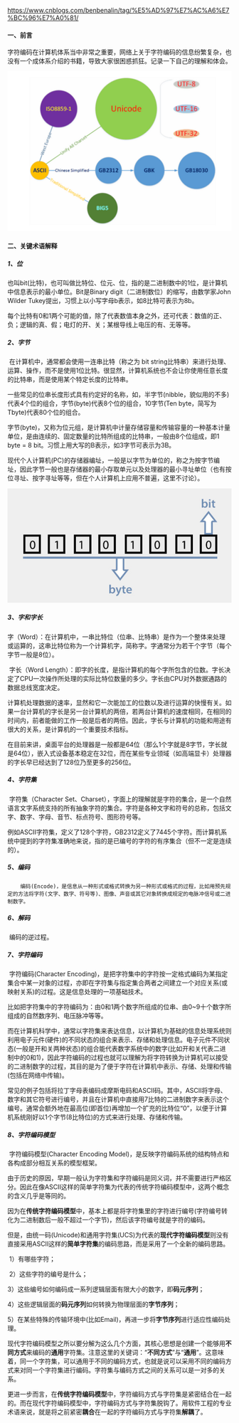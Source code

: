 https://www.cnblogs.com/benbenalin/tag/%E5%AD%97%E7%AC%A6%E7%BC%96%E7%A0%81/

#### 一、前言

​		字符编码在计算机体系当中非常之重要，网络上关于字符编码的信息纷繁复杂，也没有一个成体系介绍的书籍，导致大家很困惑抓狂。记录一下自己的理解和体会。

![image-20211215162521897](00-字符编码/image-20211215162521897.png)

#### 二、关键术语解释

##### 1、位

​		也叫bit(比特)，也可叫做比特位、位元、位，指的是二进制数中的1位，是计算机中信息表示的最小单位。Bit是Binary digit（二进制数位）的缩写，由数学家John Wilder Tukey提出，习惯上以小写字母b表示，如8比特可表示为8b。

​		每个比特有0和1两个可能的值，除了代表数值本身之外，还可代表：数值的正、负；逻辑的真、假；电灯的开、关；某根导线上电压的有、无等等。

##### 2、字节

​		在计算机中，通常都会使用一连串比特（称之为 bit string比特串）来进行处理、运算、操作，而不是使用1位比特。很显然，计算机系统也不会让你使用任意长度的比特串，而是使用某个特定长度的比特串。

​		一些常见的位串长度形式具有约定好的名称，如，半字节(nibble，貌似用的不多)代表4个位的组合，字节(byte)代表8个位的组合，10字节(Ten byte，简写为Tbyte)代表80个位的组合。

​		字节(byte)，又称为位元组，是计算机中计量存储容量和传输容量的一种基本计量单位，是由连续的、固定数量的比特所组成的比特串，一般由8个位组成，即1 byte = 8 bit。习惯上用大写的B表示，如3字节可表示为3B。

​		现代个人计算机(PC)的存储器编址，一般是以字节为单位的，称之为按字节编址，因此字节一般也是存储器的最小存取单元以及处理器的最小寻址单位（也有按位寻址、按字寻址等等，但在个人计算机上应用不普遍，这里不讨论）。

![img](00-字符编码/741051-20170521142615978-1678935123.jpg)

##### 3、字和字长

​		字（Word）：在计算机中，一串比特位（位串、比特串）是作为一个整体来处理或运算的，这串比特位称为一个计算机字，简称字。字通常分为若干个字节（每个字节一般是8位）。

​		字长（Word Length）：即字的长度，是指计算机的每个字所包含的位数。字长决定了CPU一次操作所处理的实际比特位数量的多少。字长由CPU对外数据通路的数据总线宽度决定。

​		计算机处理数据的速率，显然和它一次能加工的位数以及进行运算的快慢有关。如果一台计算机的字长是另一台计算机的两倍，若两台计算机的速度相同，在相同的时间内，前者能做的工作一般是后者的两倍。因此，字长与计算机的功能和用途有很大的关系，是计算机的一个重要技术指标。

​		在目前来讲，桌面平台的处理器是一般都是64位（那么1个字就是8字节，字长就是64位），嵌入式设备基本稳定在32位，而在某些专业领域（如高端显卡）处理器的字长早已经达到了128位乃至更多的256位。

##### 4、字符集

​		字符集（Character Set、Charset），字面上的理解就是字符的集合，是一个自然语言文字系统支持的所有抽象字符的集合。字符是各种文字和符号的总称，包括文字、数字、字母、音节、标点符号、图形符号等。

​		例如ASCII字符集，定义了128个字符，GB2312定义了7445个字符。而计算机系统中提到的字符集准确地来说，指的是已编号的字符的有序集合（但不一定是连续的）。

##### 5、编码

 		编码(Encode)，是信息从一种形式或格式转换为另一种形式或格式的过程，比如用预先规定的方法将字符(文字、数字、符号等)、图像、声音或其它对象转换成规定的电脉冲信号或二进制数字。

##### 6、解码

​		编码的逆过程。

##### 7、字符编码

​		字符编码(Character Encoding)，是把字符集中的字符按一定格式编码为某指定集合中某一对象的过程，亦即在字符集与指定集合两者之间建立一个对应关系(或映射关系)的过程。这是信息处理的一项基础技术。

​		比如把字符集中的字符编码为：由0和1两个数字所组成的位串、由0~9十个数字所组成的自然数序列、电压脉冲等等。

​		而在计算机科学中，通常以字符集来表达信息，以计算机为基础的信息处理系统则利用电子元件(硬件)的不同状态的组合来表示、存储和处理信息。电子元件不同状态(一般是开和关两种状态)的组合能代表数字系统中的数字(比如开和关代表二进制中的0和1)，因此字符编码的过程也就可以理解为将字符转换为计算机可以接受的二进制数字的过程，其目的是为了便于字符在计算机中表示、存储、处理和传输(包括在网络中传输)。

​		常见的例子包括将拉丁字母表编码成摩斯电码和ASCII码。其中，ASCII将字母、数字和其它符号进行编号，并且在计算机中直接用7比特的二进制数字来表示这个编号。通常会额外地在最高位(即首位)再增加一个扩充的比特位“0”，以便于计算机系统刚好以1个字节(8比特位)的方式来进行处理、存储和传输。

##### 8、字符编码模型

​		字符编码模型(Character Encoding Model)，是反映字符编码系统的结构特点和各构成部分相互关系的模型框架。

​		由于历史的原因，早期一般认为字符集和字符编码是同义词，并不需要进行严格区分。因此在像ASCII这样的简单字符集为代表的传统字符编码模型中，这两个概念的含义几乎是等同的。

​		因为在**传统字符编码模型**中，基本上都是将字符集里的字符进行编号(字符编号转化为二进制数后一般不超过一个字节)，然后该字符编号就是字符的编码。

​		但是，由统一码(Unicode)和通用字符集(UCS)为代表的**现代字符编码模型**则没有直接采用ASCII这样的**简单字符集**的编码思路，而是采用了一个全新的编码思路。

​			1）有哪些字符；

​			2）这些字符的编号是什么；

​			3）这些编号如何编码成一系列逻辑层面有限大小的数字，即**码元序列**；

​			4）这些逻辑层面的**码元序列**如何转换为物理层面的**字节序列**；

​			5）在某些特殊的传输环境中(比如Email)，再进一步将**字节序列**进行适应性编码处理。

​		现代字符编码模型之所以要分解为这么几个方面，其核心思想是创建一个能够用**不同方式**来编码的**通用**字符集。注意这里的关键词：“**不同方式**”与“**通用**”。这意味着，同一个字符集，可以通用于不同的编码方式，也就是说可以采用不同的编码方式来对同一个字符集进行编码。字符集与编码方式之间的关系可以是一对多的关系。

​		更进一步而言，在**传统字符编码模型**中，字符编码方式与字符集是紧密结合在一起的。而在现代字符编码模型中，字符编码方式与字符集脱钩了。用软件工程的专业术语来说，就是将之前紧密**耦合**在一起的字符编码方式与字符集**解耦**了。

















